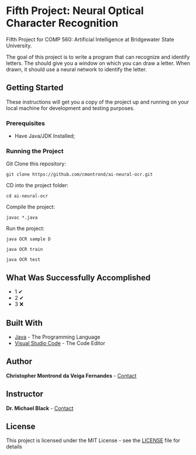 # Fifth Project: Neural Optical Character Recognition

Fifth Project for COMP 560: Artificial Intelligence at Bridgewater State University.<br>

The goal of this project is to write a program that can recognize and identify letters. The should give you a window on which you can draw a letter.  When drawn, it should use a neural network to identify the letter.

## Getting Started

These instructions will get you a copy of the project up and running on your local machine for development and testing purposes.

### Prerequisites

* Have Java/JDK Installed;

### Running the Project

Git Clone this repository:

```
git clone https://github.com/cmontrond/ai-neural-ocr.git
```

CD into the project folder:

```
cd ai-neural-ocr
```

Compile the project:

```
javac *.java
```

Run the project:

```
java OCR sample D
```

```
java OCR train
```

```
java OCR test
```

## What Was Successfully Accomplished
* 1 ✔
* 2 ✔
* 3 ❌

## Built With

* [Java](https://www.oracle.com/java/technologies/javase-downloads.html) - The Programming Language
* [Visual Studio Code](https://code.visualstudio.com/) - The Code Editor

## Author

**Christopher Montrond da Veiga Fernandes** - [Contact](mailto:cmontronddaveigafern@student.bridgew.edu)<br>

## Instructor

**Dr. Michael Black** - [Contact](mailto:m1black@bridgew.edu)

## License

This project is licensed under the MIT License - see the [LICENSE](LICENSE) file for details
